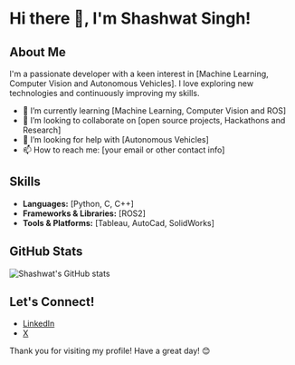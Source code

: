 # Hi there 👋, I'm Shashwat Singh!

## About Me
I'm a passionate developer with a keen interest in [Machine Learning, Computer Vision and Autonomous Vehicles]. I love exploring new technologies and continuously improving my skills. 

- 🌱 I’m currently learning [Machine Learning, Computer Vision and ROS]
- 👯 I’m looking to collaborate on [open source projects, Hackathons and Research]
- 🤔 I’m looking for help with [Autonomous Vehicles]
- 📫 How to reach me: [your email or other contact info]

## Skills
- **Languages:** [Python, C, C++]
- **Frameworks & Libraries:** [ROS2]
- **Tools & Platforms:** [Tableau, AutoCad, SolidWorks]

## GitHub Stats
![Shashwat's GitHub stats](https://github-readme-stats.vercel.app/api?username=Shashwatsngh&show_icons=true&theme=radical)

## Let's Connect!
- [LinkedIn](https://www.linkedin.com/in/shashwat-singh-57220420b/)
- [X](https://x.com/shashwtsngh)

Thank you for visiting my profile! Have a great day! 😊
